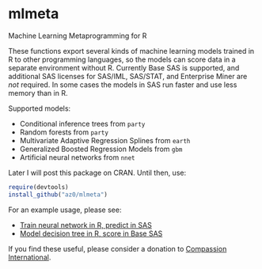 mlmeta
======

Machine Learning Metaprogramming for R

These functions export several kinds of machine learning models trained in R to other programming languages, so the models can score data in a separate environment without R.  Currently Base SAS is supported, and additional SAS licenses for SAS/IML, SAS/STAT, and Enterprise Miner are *not* required.  In some cases the models in SAS run faster and use less memory than in R.

Supported models:
* Conditional inference trees from `party`
* Random forests from `party`
* Multivariate Adaptive Regression Splines from `earth`
* Generalized Boosted Regression Models from `gbm`
* Artificial neural networks from `nnet`

Later I will post this package on CRAN.  Until then, use:
````r
require(devtools)
install_github("az0/mlmeta")
````

For an example usage, please see:
* [Train neural network in R, predict in SAS](http://heuristically.wordpress.com/2011/11/11/train-neural-network-in-r-predict-in-sas/)
* [Model decision tree in R, score in Base SAS](http://heuristically.wordpress.com/2011/10/11/model-decision-tree-in-r-score-in-sas/)

If you find these useful, please consider a donation to [Compassion International](http://www.compassion.com/donate-to-charity.htm?referer=131808).
